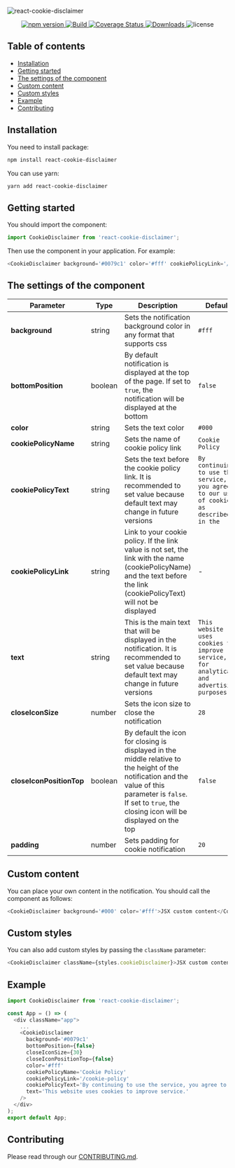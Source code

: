 ![react-cookie-disclaimer](https://repository-images.githubusercontent.com/229484861/fbde4700-36cf-11ea-88fe-db2690c68f8e)

<p align="center">
    <a href="https://www.npmjs.com/package/react-cookie-disclaimer">
        <img src="https://img.shields.io/npm/v/react-cookie-disclaimer" alt="npm version">
    </a>
    <a href="https://travis-ci.org/awibox/react-cookie-disclaimer">
        <img src='https://travis-ci.org/awibox/react-cookie-disclaimer.svg?branch=master' alt='Build' />
    </a>
    <a href='https://coveralls.io/github/awibox/react-cookie-disclaimer?branch=master'>
        <img src='https://coveralls.io/repos/github/awibox/react-cookie-disclaimer/badge.svg?branch=master' alt='Coverage Status' />
    </a>
    <a href="https://www.npmjs.com/package/react-cookie-disclaimer">
        <img src="https://img.shields.io/npm/dm/react-cookie-disclaimer" alt="Downloads">
    </a>
    <img src="https://img.shields.io/npm/l/react-cookie-disclaimer" alt="license">
</p>

## Table of contents
* [Installation](#installation)
* [Getting started](#gettingstarted)
* [The settings of the component](#settings)
* [Custom content](#custom)
* [Custom styles](#styles)
* [Example](#example)
* [Contributing](#contributing)

<a name="installation"></a>
## Installation
You need to install package:
```bash
npm install react-cookie-disclaimer
```
You can use yarn:
```bash
yarn add react-cookie-disclaimer
```
<a name="gettingstarted"></a>
## Getting started
You should import the component:
```js
import CookieDisclaimer from 'react-cookie-disclaimer';
```
Then use the component in your application. For example:
```typescript jsx
<CookieDisclaimer background='#0079c1' color='#fff' cookiePolicyLink='/cookie-policy' />
```

<a name="settings"></a>
## The settings of the component
|Parameter|Type|Description|Default|
|--------------------|--------|-----------|-------|
|**background**|string|Sets the notification background color in any format that supports css|``` #fff ```|
|**bottomPosition**|boolean|By default notification is displayed at the top of the page. If set to ```true```, the notification will be displayed at the bottom|``` false ```|
|**color**|string|Sets the text color|``` #000 ```|
|**cookiePolicyName**|string|Sets the name of cookie policy link|``` Cookie Policy ```|
|**cookiePolicyText**|string|Sets the text before the cookie policy link. It is recommended to set value because default text may change in future versions|``` By continuing to use the service, you agree to our use of cookies as described in the ```|
|**cookiePolicyLink**|string|Link to your cookie policy. If the link value is not set, the link with the name (cookiePolicyName) and the text before the link (cookiePolicyText) will not be displayed|-|
|**text**|string|This is the main text that will be displayed in the notification. It is recommended to set value because default text may change in future versions|``` This website uses cookies to improve service, for analytical and advertising purposes. ```|
|**closeIconSize**|number|Sets the icon size to close the notification|``` 28 ```|
|**closeIconPositionTop**|boolean|By default the icon for closing is displayed in the middle relative to the height of the notification and the value of this parameter is ```false```. If set to ```true```, the closing icon will be displayed on the top|``` false ```|
|**padding**|number|Sets padding for cookie notification|``` 20 ```|

<a name="custom"></a>
## Custom content
You can place your own content in the notification. You should call the component as follows:
```typescript jsx
<CookieDisclaimer background='#000' color='#fff'>JSX custom content</CookieDisclaimer>
```

<a name="styles"></a>
## Custom styles
You can also add custom styles by passing the ```className``` parameter:
```typescript jsx
<CookieDisclaimer className={styles.cookieDisclaimer}>JSX custom content</CookieDisclaimer>
```

<a name="example"></a>
## Example
```typescript jsx
import CookieDisclaimer from 'react-cookie-disclaimer';

const App = () => (
  <div className="app">
    ...
    <CookieDisclaimer 
      background='#0079c1' 
      bottomPosition={false}
      closeIconSize={30}
      closeIconPositionTop={false}
      color='#fff'
      cookiePolicyName='Cookie Policy'
      cookiePolicyLink='/cookie-policy' 
      cookiePolicyText='By continuing to use the service, you agree to our'
      text='This website uses cookies to improve service.'
    />
  </div>
);
export default App;
```

<a name="contributing"></a>
## Contributing
Please read through our [CONTRIBUTING.md](/.github/CONTRIBUTING.md).
